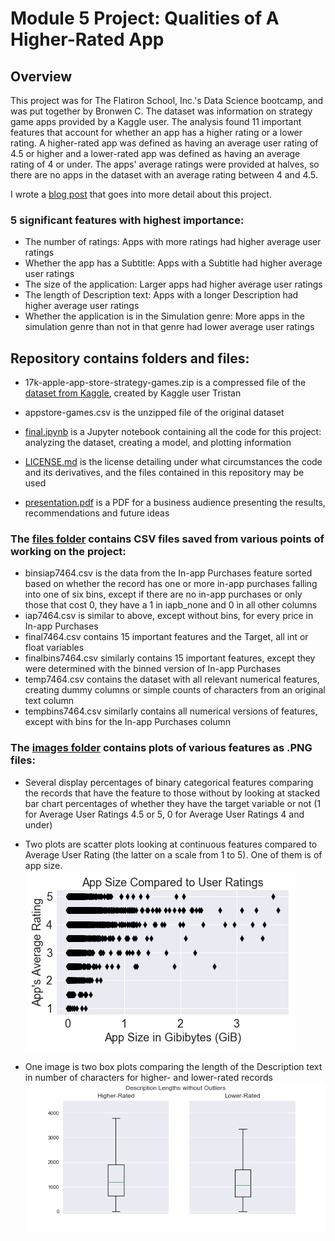 # Module 5 Project: Qualities of A Higher-Rated App
## Overview
This project was for The Flatiron School, Inc.'s Data Science bootcamp, and was put together by Bronwen C.
The dataset was information on strategy game apps provided by a Kaggle user. The analysis found 11 important features that account for whether an app has a higher rating or a lower rating.
A higher-rated app was defined as having an average user rating of 4.5 or higher and a lower-rated app was defined as having an average rating of 4 or under.
The apps' average ratings were provided at halves, so there are no apps in the dataset with an average rating between 4 and 4.5.

I wrote a [blog post](https://bronwencc.github.io/a_higher_rated_strategy_game_app) that goes into more detail about this project.

### 5 significant features with highest importance:
* The number of ratings: Apps with more ratings had higher average user ratings
* Whether the app has a Subtitle: Apps with a Subtitle had higher average user ratings
* The size of the application: Larger apps had higher average user ratings
* The length of Description text: Apps with a longer Description had higher average user ratings
* Whether the application is in the Simulation genre: More apps in the simulation genre than not in that genre had lower average user ratings

## Repository contains folders and files:

* 17k-apple-app-store-strategy-games.zip is a compressed file of the [dataset from Kaggle](https://www.kaggle.com/tristan581/17k-apple-app-store-strategy-games), created by Kaggle user Tristan

* appstore-games.csv is the unzipped file of the original dataset

* [final.ipynb](https://github.com/bronwencc/Module-5-Project/blob/master/final.ipynb) is a Jupyter notebook containing all the code for this project: analyzing the dataset, creating a model, and plotting information

* [LICENSE.md](https://github.com/bronwencc/Module-5-Project/blob/master/LICENSE.md) is the license detailing under what circumstances the code and its derivatives, and the files contained in this repository may be used

* [presentation.pdf](https://github.com/bronwencc/Module-5-Project/blob/master/presentation.pdf) is a PDF for a business audience presenting the results, recommendations and future ideas

### The [files folder](https://github.com/bronwencc/Module-5-Project/tree/master/files/) contains CSV files saved from various points of working on the project:

* binsiap7464.csv is the data from the In-app Purchases feature sorted based on whether the record has one or more in-app purchases falling into one of six bins, except if there are no in-app purchases or only those that cost 0, they have a 1 in iapb_none and 0 in all other columns
* iap7464.csv is similar to above, except without bins, for every price in In-app Purchases
* final7464.csv contains 15 important features and the Target, all int or float variables
* finalbins7464.csv similarly contains 15 important features, except they were determined with the binned version of In-app Purchases
* temp7464.csv contains the dataset with all relevant numerical features, creating dummy columns or simple counts of characters from an original text column
* tempbins7464.csv similarly contains all numerical versions of features, except with bins for the In-app Purchases column

### The [images folder](https://github.com/bronwencc/Module-5-Project/tree/master/images/) contains plots of various features as .PNG files:

* Several display percentages of binary categorical features comparing the records that have the feature to those without by looking at stacked bar chart percentages of whether they have the target variable or not (1 for Average User Ratings 4.5 or 5, 0 for Average User Ratings 4 and under)

* Two plots are scatter plots looking at continuous features compared to Average User Rating (the latter on a scale from 1 to 5). One of them is of app size.
![Scatter plot of App Size (in Gibibytes) compared to Average User Rating with most points being small app size at all ratings; no app rated 2 or lower has size larger than ~0.5 GiB; with sparse scattering for sizes larger than ~2.5 GiB, all of those have 3.5 rating or higher](https://raw.githubusercontent.com/bronwencc/Module-5-Project/master/images/Distribution%20of%20Size.png)

* One image is two box plots comparing the length of the Description text in number of characters for higher- and lower-rated records
![Pair of box plots without outliers showing higher-rated apps have higher values for the median, the third quartile and the upper extreme](https://raw.githubusercontent.com/bronwencc/Module-5-Project/master/images/Description%20Box-Plots.png)